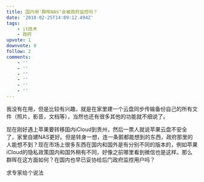 ```yaml
---
title: 国内用‘群晖NAS’会被政府监控吗？
date: '2018-02-25T14:09:12.494Z'
tags:
    - it技术
    - 政府
upvote: 1
downvote: 0
follow: 2
comments:
    - ''
    - ''
    - ''
    - ''
    - ''
    - ''
---
```


我没有在用，但是比较有兴趣，就是在家里建一个云盘同步传输备份自己的所有文件（照片，影音，文档等），当然也还有很多其他的功能就不细说了。

  

现在刚好遇上苹果要转移国内iCloud到贵州，然后一票人就说苹果云盘不安全了，家里自建NAS更好。但是转身一想，连一条鹅都能想到的东西，政府那里的人能想不到？现在市场上很多东西在国内和国外是有分别不同的版本的，例如苹果iCloud的隐私政策国内和国外稍有不同，好像之前哪里看到微信也是这样。那么群晖在这方面如何？在国内也早已妥协给后门政府监控用户吗？

  

求专家给个说法
